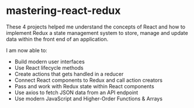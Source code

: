 # mastering-react-redux
These 4 projects helped me understand the concepts of React and how to implement Redux a state management system to store, manage and update data within the front end of an application.

I am now able to:
* Build modern user interfaces
* Use React lifecycle methods
* Create actions that gets handled in a reducer
* Connect React components to Redux and call action creators
* Pass and work with Redux state within React components
* Use axios to fetch JSON data from an API endpoint
* Use modern JavaScript and Higher-Order Functions & Arrays
